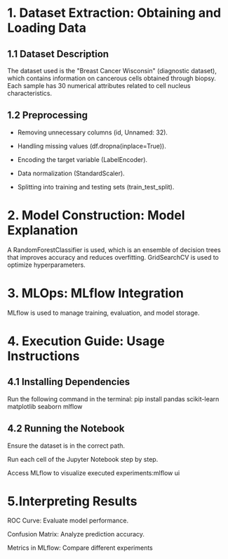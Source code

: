 # 1. Dataset Extraction: Obtaining and Loading Data
## 1.1 Dataset Description

The dataset used is the "Breast Cancer Wisconsin" (diagnostic dataset), which contains information on cancerous cells obtained through biopsy. Each sample has 30 numerical attributes related to cell nucleus characteristics.

## 1.2 Preprocessing

* Removing unnecessary columns (id, Unnamed: 32).

* Handling missing values (df.dropna(inplace=True)).

* Encoding the target variable (LabelEncoder).

* Data normalization (StandardScaler).

* Splitting into training and testing sets (train_test_split).

# 2. Model Construction: Model Explanation

A RandomForestClassifier is used, which is an ensemble of decision trees that improves accuracy and reduces overfitting.
GridSearchCV is used to optimize hyperparameters.

# 3. MLOps: MLflow Integration

MLflow is used to manage training, evaluation, and model storage.

# 4. Execution Guide: Usage Instructions

## 4.1 Installing Dependencies
Run the following command in the terminal: pip install pandas scikit-learn matplotlib seaborn mlflow

## 4.2 Running the Notebook

Ensure the dataset is in the correct path.

Run each cell of the Jupyter Notebook step by step.

Access MLflow to visualize executed experiments:mlflow ui

# 5.Interpreting Results
ROC Curve: Evaluate model performance.

Confusion Matrix: Analyze prediction accuracy.

Metrics in MLflow: Compare different experiments
